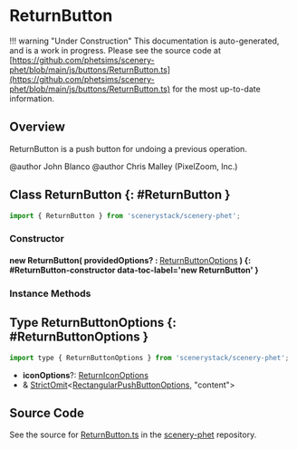 # ReturnButton

!!! warning "Under Construction"
    This documentation is auto-generated, and is a work in progress. Please see the source code at
    [https://github.com/phetsims/scenery-phet/blob/main/js/buttons/ReturnButton.ts](https://github.com/phetsims/scenery-phet/blob/main/js/buttons/ReturnButton.ts) for the most up-to-date information.

## Overview

ReturnButton is a push button for undoing a previous operation.

@author John Blanco
@author Chris Malley (PixelZoom, Inc.)

## Class ReturnButton {: #ReturnButton }


```js
import { ReturnButton } from 'scenerystack/scenery-phet';
```
### Constructor

#### new ReturnButton( providedOptions? : <span style="font-weight: 400;">[ReturnButtonOptions](../scenery-phet/ReturnButton.md#ReturnButtonOptions)</span> ) {: #ReturnButton-constructor data-toc-label='new ReturnButton' }

### Instance Methods





## Type ReturnButtonOptions {: #ReturnButtonOptions }


```js
import type { ReturnButtonOptions } from 'scenerystack/scenery-phet';
```


- **iconOptions**?: [ReturnIconOptions](../scenery-phet/ReturnIcon.md#ReturnIconOptions)
- &amp; [StrictOmit](../phet-core/StrictOmit.md)&lt;[RectangularPushButtonOptions](../sun/RectangularPushButton.md#RectangularPushButtonOptions), "content"&gt;




## Source Code

See the source for [ReturnButton.ts](https://github.com/phetsims/scenery-phet/blob/main/js/buttons/ReturnButton.ts) in the [scenery-phet](https://github.com/phetsims/scenery-phet) repository.
